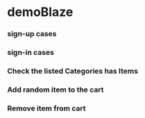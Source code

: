 # demoBlaze
### sign-up cases
### sign-in cases
### Check the listed Categories has Items
### Add random item to the cart
### Remove item from cart

